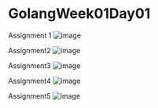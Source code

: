 # GolangWeek01Day01

Assignment 1
![image](https://user-images.githubusercontent.com/97422732/198455631-83487d3c-3506-4484-a083-614de65d1063.png)

Assignment2
![image](https://user-images.githubusercontent.com/97422732/198474779-adb40e34-6d32-40e6-a883-ab3bd2229859.png)

Assignment3
![image](https://user-images.githubusercontent.com/97422732/198532373-e09f736f-2186-4433-be52-e4ca91501534.png)

Assignment4
![image](https://user-images.githubusercontent.com/97422732/198539481-e8b01f79-b93e-4fd1-8f8c-2fd68a763626.png)

Assignment5
![image](https://user-images.githubusercontent.com/97422732/198552358-c0c33c6e-bdcf-47f0-943b-6eae7882a330.png)


